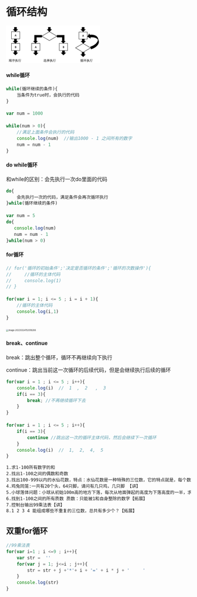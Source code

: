 # 循环结构

<img src="09.控制结构-循环结构/202203241041390.png" alt="image-20220324104138946" style="zoom: 25%;" />

#### while循环

```js
while(循环继续的条件){
    当条件为true时，会执行的代码
}

var num = 1000

while(num > 0){
    //满足上面条件会执行的代码
    console.log(num)  //输出1000 - 1 之间所有的数字
    num = num - 1
}
```

#### do while循环

和while的区别：会先执行一次do里面的代码

```js
do{
    会先执行一次的代码，满足条件会再次循环执行
}while(循环继续的条件)

var num = 5
do{
   console.log(num)
   num = num - 1
}while(num > 0)
```

#### for循环

```js
// for('循环的初始条件';'决定是否循环的条件';'循环的次数操作'){
//     //循环的主体代码
//     console.log(1)
// }

for(var i = 1; i <= 5 ; i = i + 1){
    //循环的主体代码
    console.log(i,1)
}
```

<img src="https://woniumd.oss-cn-hangzhou.aliyuncs.com/web/zhangxiao/202203241520254.png" alt="image-20220324152018206" style="zoom: 40%;" />

#### break、continue

break：跳出整个循环，循环不再继续向下执行

continue：跳出当前这一次循环的后续代码，但是会继续执行后续的循环

```js
for(var i = 1 ; i <= 5 ; i++){
    console.log(i)  //  1  ,  2   ,  3
    if(i == 3){
        break; //不再继续循环下去   
    }
}

for(var i = 1 ; i <= 5 ; i++){
    if(i == 3){
        continue //跳出这一次的循环主体代码，然后会继续下一次循环
    }
    console.log(i)  //  1,  2,  4,  5
}
```

```txt
1.求1-100所有数字的和 
2.找出1-100之间的偶数和奇数   
3.找出100-999以内的水仙花数，特点：水仙花数是一种特殊的三位数，它的特点就是，每个数位的立方和，等于它本身。
4.鸡兔同笼:一共有20个头，64只脚，请问有几只鸡，几只脚 【讲】
5.小球落体问题：小球从初始100m高的地方下落，每次从地面弹起的高度为下落高度的一半，求第十次弹起的高度和第十次落地的总路程【拓展】
6.找到1-100之间的所有质数 质数：只能被1和自身整除的数字【拓展】
7.控制台输出99乘法表【讲】
8.1 2 3 4 能组成哪些不重复的三位数，总共有多少个？【拓展】
```

## 双重for循环

```js
//99乘法表
for(var i=1 ; i <=9 ; i++){
    var str =  ''
    for(var j = 1; j<=i ; j++){
        str = str + j +'*'+ i + '=' + i * j + '     '
    }
    console.log(str)
}
```

